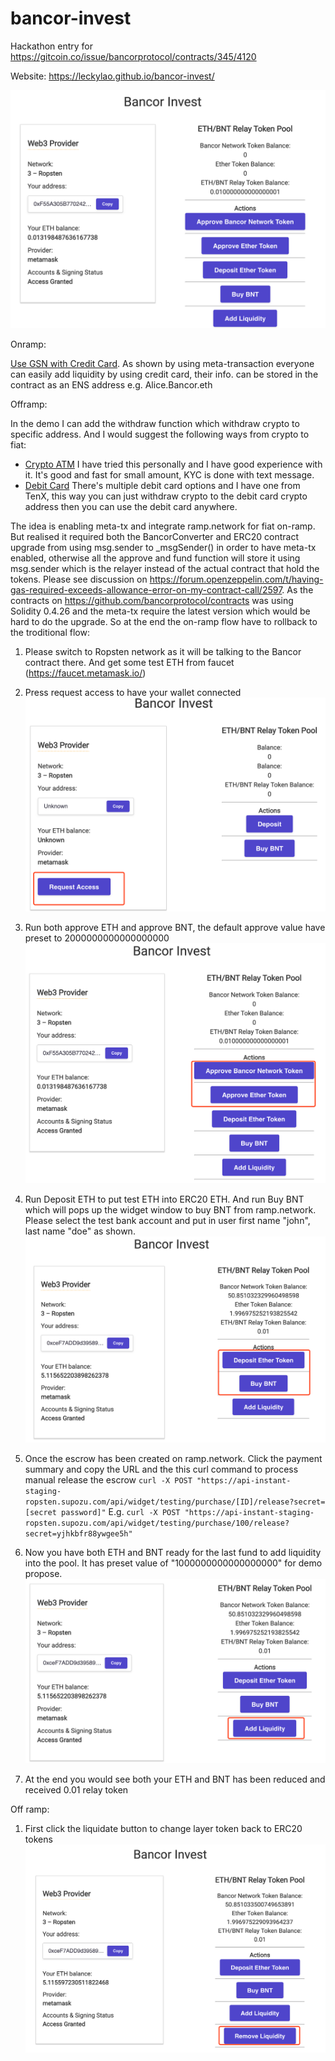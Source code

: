 # bancor-invest
Hackathon entry for https://gitcoin.co/issue/bancorprotocol/contracts/345/4120

Website: https://leckylao.github.io/bancor-invest/

![Image of APP](https://github.com/leckylao/bancor-invest/blob/master/client/public/WX20200407-055523%402x.png)

Onramp:

[Use GSN with Credit Card](https://docs.openzeppelin.com/gsn-provider/0.1/gsn-faq#can_i_use_this_with_credit_cards). As shown by using meta-transaction everyone can easily add liquidity by using credit card, their info. can be stored in the contract as an ENS address e.g. Alice.Bancor.eth

Offramp:

In the demo I can add the withdraw function which withdraw crypto to specific address. And I would suggest the following ways from crypto to fiat:
* [Crypto ATM](https://coinatmradar.com/countries/) I have tried this personally and I have good experience with it. It's good and fast for small amount, KYC is done with text message. 
* [Debit Card](https://tenx.tech/) There's multiple debit card options and I have one from TenX, this way you can just withdraw crypto to the debit card crypto address then you can use the debit card anywhere. 

The idea is enabling meta-tx and integrate ramp.network for fiat on-ramp. But realised it required both the BancorConverter and ERC20 contract upgrade from using msg.sender to _msgSender() in order to have meta-tx enabled, otherwise all the approve and fund function will store it using msg.sender which is the relayer instead of the actual contract that hold the tokens. Please see discussion on https://forum.openzeppelin.com/t/having-gas-required-exceeds-allowance-error-on-my-contract-call/2597. As the contracts on https://github.com/bancorprotocol/contracts was using Solidity 0.4.26 and the meta-tx require the latest version which would be hard to do the upgrade. So at the end the on-ramp flow have to rollback to the troditional flow: 

1. Please switch to Ropsten network as it will be talking to the Bancor contract there. And get some test ETH from faucet (https://faucet.metamask.io/)

2. Press request access to have your wallet connected
![Image of APP](https://github.com/leckylao/bancor-invest/blob/master/client/public/WX20200407-062058%402x.png)

3. Run both approve ETH and approve BNT, the default approve value have preset to 2000000000000000000
![Image of APP](https://github.com/leckylao/bancor-invest/blob/master/client/public/WX20200407-060147%402x.png)

4. Run Deposit ETH to put test ETH into ERC20 ETH. And run Buy BNT which will pops up the widget window to buy BNT from ramp.network. Please select the test bank account and put in user first name "john", last name "doe" as shown. 
![Image of APP](https://github.com/leckylao/bancor-invest/blob/master/client/public/WX20200407-060351%402x.png)

5. Once the escrow has been created on ramp.network. Click the payment summary and copy the URL and the this curl command to process manual release the escrow
`curl -X POST "https://api-instant-staging-ropsten.supozu.com/api/widget/testing/purchase/[ID]/release?secret=[secret password]"`
E.g.
`curl -X POST "https://api-instant-staging-ropsten.supozu.com/api/widget/testing/purchase/100/release?secret=yjhkbfr88ywgee5h"`

6. Now you have both ETH and BNT ready for the last fund to add liquidity into the pool. It has preset value of "1000000000000000000" for demo propose. 
![Image of APP](https://github.com/leckylao/bancor-invest/blob/master/client/public/WX20200407-060415%402x.png)

7. At the end you would see both your ETH and BNT has been reduced and received 0.01 relay token

Off ramp:
1. First click the liquidate button to change layer token back to ERC20 tokens
![Image of APP](https://github.com/leckylao/bancor-invest/blob/master/client/public/WX20200407-075100%402x.png)
